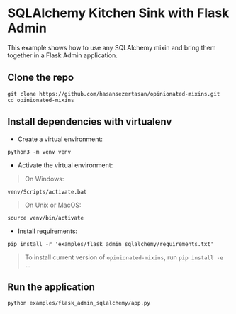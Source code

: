 # SQLAlchemy Kitchen Sink with Flask Admin

This example shows how to use any SQLAlchemy mixin and bring them together in a Flask Admin application.

## Clone the repo

```shell
git clone https://github.com/hasansezertasan/opinionated-mixins.git
cd opinionated-mixins
```

## Install dependencies with virtualenv

- Create a virtual environment:

```shell
python3 -m venv venv
```

- Activate the virtual environment:

> On Windows:

```shell
venv/Scripts/activate.bat
```

> On Unix or MacOS:

```shell
source venv/bin/activate
```

- Install requirements:

```shell
pip install -r 'examples/flask_admin_sqlalchemy/requirements.txt'
```

> To install current version of `opinionated-mixins`, run `pip install -e .`.

## Run the application

```shell
python examples/flask_admin_sqlalchemy/app.py
```

